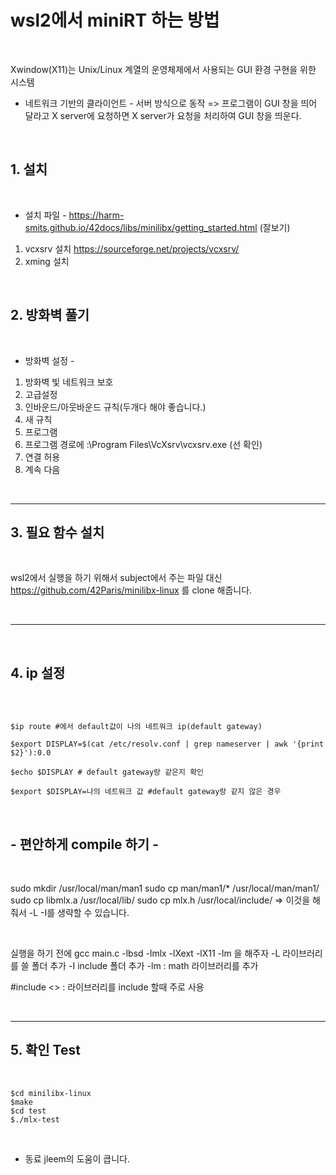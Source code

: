 # wsl2에서 miniRT 하는 방법 



<br/>



Xwindow(X11)는 Unix/Linux 계열의 운영체제에서 사용되는 GUI 환경 구현을 위한 시스템
- 네트워크 기반의 클라이언트 - 서버 방식으로 동작 
=> 프로그램이 GUI 창을 띄어 달라고 X server에 요청하면 X server가 요청을 처리하여 GUI 창을 띄운다.



<br/>



## 1. 설치 



<br/>



- 설치 파일 -
https://harm-smits.github.io/42docs/libs/minilibx/getting_started.html (잘보기)
1. vcxsrv 설치
https://sourceforge.net/projects/vcxsrv/
2. xming 설치



<br/>



## 2. 방화벽 풀기



<br/>



- 방화벽 설정 -
1. 방화벽 빛 네트워크 보호
2. 고급설정
3. 인바운드/아웃바운드 규칙(두개다 해야 좋습니다.)
4. 새 규칙
5. 프로그램
6. 프로그램 경로에 :\Program Files\VcXsrv\vcxsrv.exe (선 확인)
7. 연결 허용
8. 계속 다음



<br/>



---------------------------------------------------



## 3. 필요 함수 설치 



<br/>



wsl2에서 실행을 하기 위해서 subject에서 주는 파일 대신
https://github.com/42Paris/minilibx-linux 를 clone 해줍니다.

<br/>



---------------------------------------------------



<br/>



## 4. ip 설정



<br/>



```shell

$ip route #에서 default값이 나의 네트워크 ip(default gateway)

$export DISPLAY=$(cat /etc/resolv.conf | grep nameserver | awk '{print $2}'):0.0

$echo $DISPLAY # default gateway랑 같은지 확인

$export $DISPLAY=나의 네트워크 값 #default gateway랑 같지 않은 경우
```



<br/>



## - 편안하게 compile 하기 - 



<br/>



sudo mkdir /usr/local/man/man1
sudo cp man/man1/* /usr/local/man/man1/
sudo cp libmlx.a /usr/local/lib/
sudo cp mlx.h /usr/local/include/
=> 이것을 해줘서 -L -I를 생략할 수 있습니다.



<br/>



실행을 하기 전에 gcc main.c -lbsd -lmlx -lXext -lX11 -lm 을 해주자
-L 라이브러리를 쓸 폴더 추가
-I include 폴더 추가
-lm : math 라이브러리를 추가

#include <> : 라이브러리를 include 할때 주로 사용 



<br/>



----------------------------

## 5. 확인 Test



<br/>



```shell
$cd minilibx-linux 
$make 
$cd test
$./mlx-test 
```



<br/>



- 동료 jleem의 도움이 큽니다.